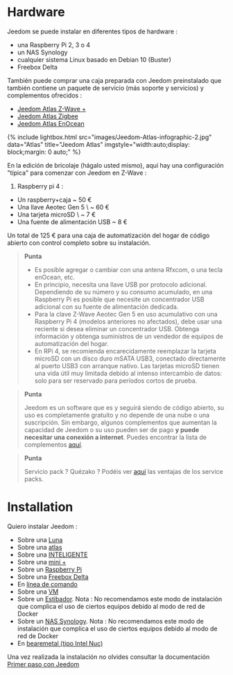 # Hardware

Jeedom se puede instalar en diferentes tipos de hardware :

-   una Raspberry Pi 2, 3 o 4 
-   un NAS Synology
-   cualquier sistema Linux basado en Debian 10 (Buster)
-   Freebox Delta

También puede comprar una caja preparada con Jeedom preinstalado que también contiene un paquete de servicio (más soporte y servicios) y complementos ofrecidos :

- [Jeedom Atlas Z-Wave +](https://www.domadoo.fr/fr/box-domotique/5847-jeedom-controleur-domotique-jeedom-atlas-z-wave.html)
- [Jeedom Atlas Zigbee](https://www.domadoo.fr/fr/box-domotique/5878-jeedom-controleur-domotique-jeedom-atlas-zigbee.html)
- [Jeedom Atlas EnOcean](https://www.domadoo.fr/fr/box-domotique/5877-jeedom-controleur-domotique-jeedom-atlas-enocean.html)

{% include lightbox.html src="images/Jeedom-Atlas-infographic-2.jpg" data="Atlas" title="Jeedom Atlas" imgstyle="width:auto;display: block;margin: 0 auto;" %}

En la edición de bricolaje (hágalo usted mismo), aquí hay una configuración "típica" para comenzar con Jeedom en Z-Wave :

1. Raspberry pi 4 :

-   Un raspberry+caja \~ 50 €
-   Una llave Aeotec Gen 5 \ ~ 60 €
-   Una tarjeta microSD \ ~ 7 €
-   Una fuente de alimentación USB \~ 8 €

Un total de 125 € para una caja de automatización del hogar de código abierto con control completo sobre su instalación.

> **Punta**
>
> - Es posible agregar o cambiar con una antena Rfxcom, o una tecla enOcean, etc. 
> - En principio, necesita una llave USB por protocolo adicional. Dependiendo de su número y su consumo acumulado, en una Raspberry Pi es posible que necesite un concentrador USB adicional con su fuente de alimentación dedicada. 
> - Para la clave Z-Wave Aeotec Gen 5 en uso acumulativo con una Raspberry Pi 4 (modelos anteriores no afectados), debe usar una reciente si desea eliminar un concentrador USB. Obtenga información y obtenga suministros de un vendedor de equipos de automatización del hogar.
> - En RPi 4, se recomienda encarecidamente reemplazar la tarjeta microSD con un disco duro mSATA USB3, conectado directamente al puerto USB3 con arranque nativo. Las tarjetas microSD tienen una vida útil muy limitada debido al intenso intercambio de datos: solo para ser reservado para períodos cortos de prueba.

> **Punta**
>
> Jeedom es un software que es y seguirá siendo de código abierto, su uso es completamente gratuito y no depende de una nube o una suscripción. Sin embargo, algunos complementos que aumentan la capacidad de Jeedom o su uso pueden ser de pago **y puede necesitar una conexión a internet**. Puedes encontrar la lista de complementos [aquí](http://market.jeedom.fr/index.php?v=d&p=market&type=plugin).

> **Punta**
>
> Servicio pack ? Quézako ? Podéis ver [aquí](https://blog.jeedom.com/?p=1215) las ventajas de los service packs.

# Installation

Quiero instalar Jeedom :

- Sobre una [Luna](https://doc.jeedom.com/es_ES/plugins/home%20automation%20protocol/luna)
- Sobre una [atlas](https://doc.jeedom.com/es_ES/installation/atlas)
- Sobre una [INTELIGENTE](https://doc.jeedom.com/es_ES/installation/smart)
- Sobre una [mini +](https://doc.jeedom.com/es_ES/installation/mini)
- Sobre un [Raspberry Pi](https://doc.jeedom.com/es_ES/installation/rpi)
- Sobre una [Freebox Delta](https://doc.jeedom.com/es_ES/installation/freeboxdelta)
- En [línea de comando](https://doc.jeedom.com/es_ES/installation/cli)
- Sobre una [VM](https://doc.jeedom.com/es_ES/installation/vm)
- Sobre un [Estibador](https://doc.jeedom.com/es_ES/installation/docker). Nota : No recomendamos este modo de instalación que complica el uso de ciertos equipos debido al modo de red de Docker
- Sobre un [NAS Synology](https://doc.jeedom.com/es_ES/installation/synology). Nota : No recomendamos este modo de instalación que complica el uso de ciertos equipos debido al modo de red de Docker
- En [bearemetal (tipo Intel Nuc)](https://doc.jeedom.com/es_ES/installation/baremetal)

Una vez realizada la instalación no olvides consultar la documentación [Primer paso con Jeedom](https://doc.jeedom.com/es_ES/premiers-pas/index)
